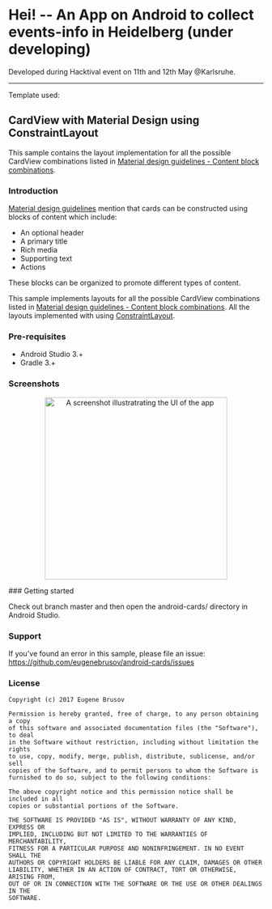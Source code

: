 # Hei! -- An App on Android to collect events-info in Heidelberg (under developing)





Developed during Hacktival event on 11th and 12th May @Karlsruhe. 



---

Template used: 



## CardView with Material Design using ConstraintLayout

This sample contains the layout implementation for all the possible CardView combinations listed in [Material design guidelines - Content block combinations](https://material.io/guidelines/components/cards.html#cards-content-blocks).

### Introduction

[Material design guidelines](https://material.io/guidelines/components/cards.html#cards-content-blocks) mention that cards can be constructed using blocks of content which include:

- An optional header
- A primary title
- Rich media
- Supporting text
- Actions

These blocks can be organized to promote different types of content. 

This sample implements layouts for all the possible CardView combinations listed in [Material design guidelines - Content block combinations](https://material.io/guidelines/components/cards.html#cards-content-blocks). All the layouts implemented with using [ConstraintLayout](https://developer.android.com/training/constraint-layout/index.html).

### Pre-requisites

- Android Studio 3.+
- Gradle 3.+

### Screenshots

<p align="center">
    <img src="https://user-images.githubusercontent.com/23726864/32780552-fe55f04e-c941-11e7-9492-8d023758e79c.png" 
         alt="A screenshot illustratrating the UI of the app" width="360" />
</p>
### Getting started

Check out branch master and then open the android-cards/ directory in Android Studio.

### Support

If you've found an error in this sample, please file an issue: https://github.com/eugenebrusov/android-cards/issues

### License

```
Copyright (c) 2017 Eugene Brusov

Permission is hereby granted, free of charge, to any person obtaining a copy
of this software and associated documentation files (the "Software"), to deal
in the Software without restriction, including without limitation the rights
to use, copy, modify, merge, publish, distribute, sublicense, and/or sell
copies of the Software, and to permit persons to whom the Software is
furnished to do so, subject to the following conditions:

The above copyright notice and this permission notice shall be included in all
copies or substantial portions of the Software.

THE SOFTWARE IS PROVIDED "AS IS", WITHOUT WARRANTY OF ANY KIND, EXPRESS OR
IMPLIED, INCLUDING BUT NOT LIMITED TO THE WARRANTIES OF MERCHANTABILITY,
FITNESS FOR A PARTICULAR PURPOSE AND NONINFRINGEMENT. IN NO EVENT SHALL THE
AUTHORS OR COPYRIGHT HOLDERS BE LIABLE FOR ANY CLAIM, DAMAGES OR OTHER
LIABILITY, WHETHER IN AN ACTION OF CONTRACT, TORT OR OTHERWISE, ARISING FROM,
OUT OF OR IN CONNECTION WITH THE SOFTWARE OR THE USE OR OTHER DEALINGS IN THE
SOFTWARE.
```

